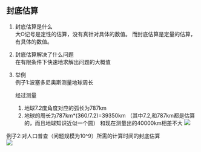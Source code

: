 ## 封底估算
1. 封底估算是什么  
大O记号是定性的估算，没有真针对具体的数值。 
而封底估算是定量的估算，有具体的数值。
2. 封底估算解决了什么问题  
在有限条件下快速地求解出问题的大概值  
3. 举例  
例子1:波塞多尼奥斯测量地球周长  

   经过测量
   1. 地球7.2度角度对应的弧长为787km
   2. 地球的周长为787km*(360/7.2)=39350km
（其中7.2,和787km都是估算的，而且地球知识近似一个圆）
和现在测量出的40000km相差不大
![](https://note.youdao.com/yws/public/resource/e1de6ab70a6075f4d9f88daf8c95d14b/xmlnote/7B71A0C9619143BEBD6E1C0092A3726E/22506)


例子2:对人口普查（问题规模为10^9）所需的计算时间的封底估算  
![](https://note.youdao.com/yws/public/resource/e1de6ab70a6075f4d9f88daf8c95d14b/xmlnote/FE8CF54AA0C24EC88051F045FC255DFE/22508)

